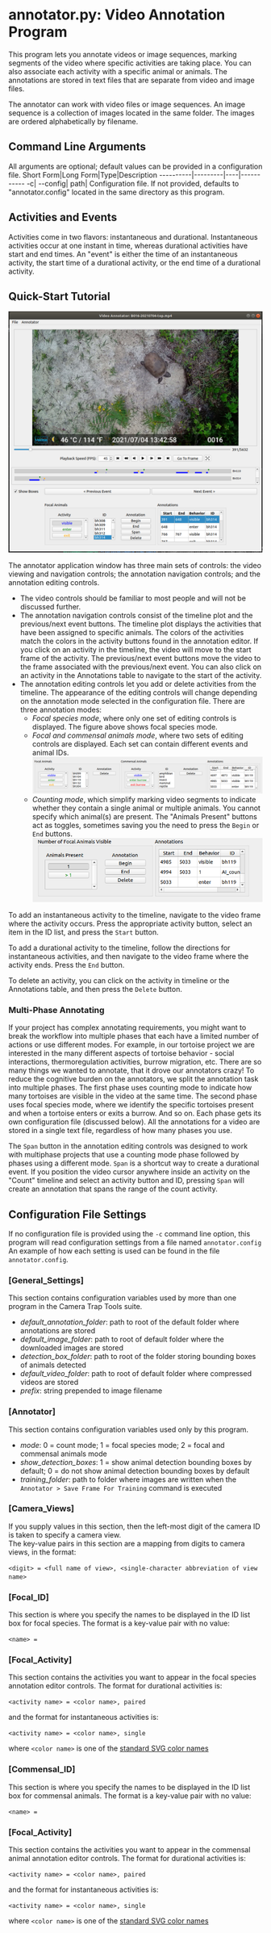 # annotator.py: Video Annotation Program

This program lets you annotate videos or image sequences, marking segments of the video where specific activities are taking place.  You can also associate each activity with a specific animal or animals.  The annotations are stored in text files that are separate from video and image files.

The annotator can work with video files or image sequences.  An image sequence is a collection of images located in the same folder.  The images are ordered alphabetically by filename.

## Command Line Arguments
All arguments are optional; default values can be provided in a configuration file.
Short Form|Long Form|Type|Description
----------|---------|----|-----------
-c| --config|    path|      Configuration file.  If not provided, defaults to "annotator.config" located in the same directory as this program.

## Activities and Events
Activities come in two flavors: instantaneous and durational. Instantaneous activities occur at one instant in time, whereas durational activities have start and end times.  An "event" is either the time of an instantaneous activity, the start time of a durational activity, or the end time of a durational activity.

## Quick-Start Tutorial

![Annotator Application Window](Annotator.png)

The annotator application window has three main sets of controls: the video viewing and navigation controls; the annotation navigation controls; and the annotation editing controls.  
- The video controls should be familiar to most people and will not be discussed further.
- The annotation navigation controls consist of the timeline plot and the previous/next event buttons.  The timeline plot displays the activities that have been assigned to specific animals.  The colors of the activities match the colors in the activity buttons found in the annotation editor.  If you click on an activity in the timeline, the video will move to the start frame of the activity.  The previous/next event buttons move the video to the frame associated with the previous/next event.  You can also click on an activity in the Annotations table to navigate to the start of the activity.
- The annotation editing controls let you add or delete activities from the timeline.  The appearance of the editing controls will change depending on the annotation mode selected in the configuration file.  There are three annotation modes: 
  - _Focal species mode_, where only one set of editing controls is displayed. The figure above shows focal species mode.
  - _Focal and commensal animals mode_, where two sets of editing controls are displayed.  Each set can contain different events and animal IDs.
  ![Focal and Commensal mode](Focal_Commensal_Mode.png)  
  - _Counting mode_, which simplify marking video segments to indicate whether they contain a single animal or multiple animals.  You cannot specify which animal(s) are present.  The "Animals Present" buttons act as toggles, sometimes saving you the need to press the ```Begin``` or ```End``` buttons. 
  ![Counting Mode](Count_Mode.png)

To add an instantaneous activity to the timeline, navigate to the video frame where the activity occurs.  Press the appropriate activity button, select an item in the ID list, and press the ```Start``` button.  

To add a durational activity to the timeline, follow the directions for instantaneous activities, and then navigate to the video frame where the activity ends.  Press the ```End``` button. 

To delete an activity, you can click on the activity in timeline or the Annotations table, and then press the ```Delete``` button.

### Multi-Phase Annotating
If your project has complex annotating requirements, you might want to break the workflow into multiple phases that each have a limited number of actions or use different modes.  For example, in our tortoise project we are interested in the many different aspects of tortoise behavior - social interactions, thermoregulation activities, burrow migration, etc.  There are so many things we wanted to annotate, that it drove our annotators crazy!  To reduce the cognitive burden on the annotators, we split the annotation task into multiple phases.  The first phase uses counting mode to indicate how many tortoises are visible in the video at the same time.  The second phase uses focal species mode, where we identify the specific tortoises present and when a tortoise enters or exits a burrow.  And so on.  Each phase gets its own configuration file (discussed below).  All the annotations for a video are stored in a single text file, regardless of how many phases you use.

The ```Span``` button in the annotation editing controls was designed to work with multiphase projects that use a counting mode phase followed by phases using a different mode.  ```Span``` is a shortcut way to create a durational event. If you position the video cursor anywhere inside an activity on the "Count" timeline and select an activity button and ID, pressing ```Span``` will create an annotation that spans the range of the count activity.

## Configuration File Settings
If no configuration file is provided using the ```-c``` command line option, this program will read configuration settings from a file named ```annotator.config``` An example of how each setting is used can be found in the file ```annotator.config```.

### [General_Settings]   
This section contains configuration variables used by more than one program in the Camera Trap Tools suite.   
                          
* _default_annotation_folder_: path to root of the default folder where annotations are stored
* _default_image_folder_: path to root of default folder where the downloaded images are stored
* _detection_box_folder_: path to root of the folder storing bounding boxes of animals detected
* _default_video_folder_: path to root of default folder where compressed videos are stored
* _prefix_: string prepended to image filename

### [Annotator]
This section contains configuration variables used only by this program.

* _mode_: 0 = count mode; 1 = focal species mode; 2 = focal and commensal animals mode
* _show_detection_boxes_: 1 = show animal detection bounding boxes by default; 0 = do not show animal detection bounding boxes by default
* _training_folder_: path to folder where images are written when the ```Annotator > Save Frame For Training``` command is executed

### [Camera_Views]
If you supply values in this section, then the left-most digit of the camera ID is taken to specify a camera view.  
The key-value pairs in this section are a mapping from digits to camera views, in the format: 

```<digit> = <full name of view>, <single-character abbreviation of view name>```

### [Focal_ID]
This section is where you specify the names to be displayed in the ID list box for focal species.  The format is a key-value pair with no value:

```<name> =```

### [Focal_Activity]
This section contains the activities you want to appear in the focal species annotation editor controls.  The format for durational activities is:

```<activity name> = <color name>, paired```

and the format for instantaneous activities is:

```<activity name> = <color name>, single```

where ```<color name>``` is one of the [standard SVG color names](https://www.w3.org/TR/SVG11/types.html#ColorKeywords)

### [Commensal_ID]
This section is where you specify the names to be displayed in the ID list box for commensal animals.  The format is a key-value pair with no value:

```<name> =```

### [Focal_Activity]
This section contains the activities you want to appear in the commensal animal annotation editor controls.  The format for durational activities is:

```<activity name> = <color name>, paired```

and the format for instantaneous activities is:

```<activity name> = <color name>, single```

where ```<color name>``` is one of the [standard SVG color names](https://www.w3.org/TR/SVG11/types.html#ColorKeywords)
